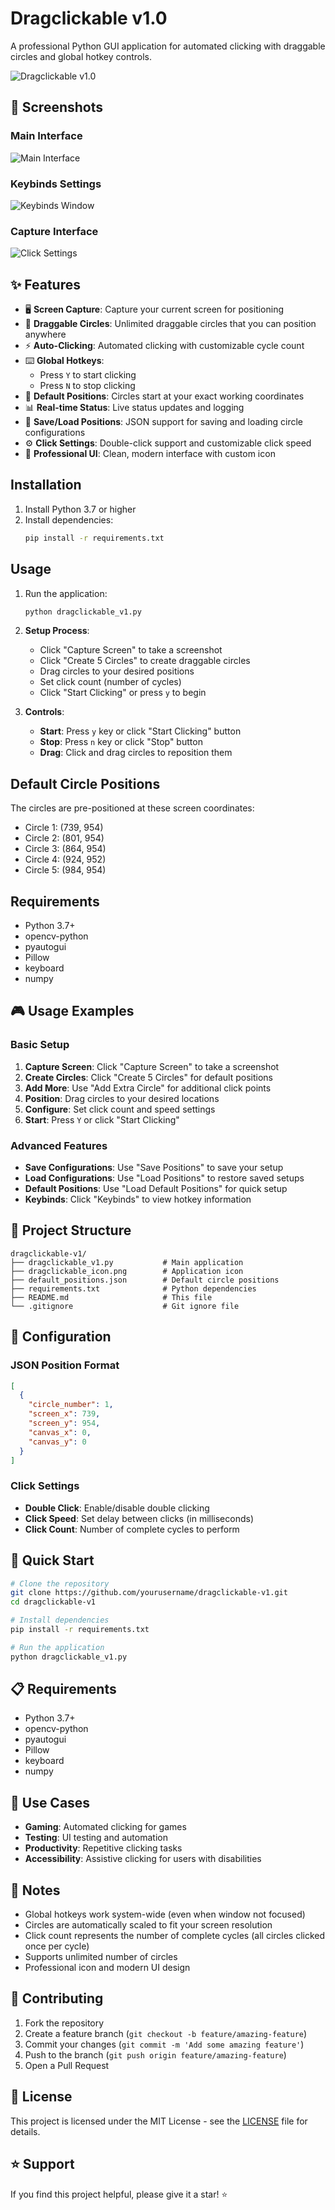# Dragclickable v1.0

A professional Python GUI application for automated clicking with draggable circles and global hotkey controls.

![Dragclickable v1.0](dragclickable_icon.png)

## 📸 Screenshots

### Main Interface
![Main Interface](images/main_interface.png)

### Keybinds Settings
![Keybinds Window](images/keybinds_window.png)

### Capture Interface
![Click Settings](images/capture_interface.png)

## ✨ Features

- 🖥️ **Screen Capture**: Capture your current screen for positioning
- 🎯 **Draggable Circles**: Unlimited draggable circles that you can position anywhere
- ⚡ **Auto-Clicking**: Automated clicking with customizable cycle count
- ⌨️ **Global Hotkeys**: 
  - Press `Y` to start clicking
  - Press `N` to stop clicking
- 📍 **Default Positions**: Circles start at your exact working coordinates
- 📊 **Real-time Status**: Live status updates and logging
- 💾 **Save/Load Positions**: JSON support for saving and loading circle configurations
- ⚙️ **Click Settings**: Double-click support and customizable click speed
- 🎨 **Professional UI**: Clean, modern interface with custom icon

## Installation

1. Install Python 3.7 or higher
2. Install dependencies:
   ```bash
   pip install -r requirements.txt
   ```

## Usage

1. Run the application:
   ```bash
   python dragclickable_v1.py
   ```

2. **Setup Process**:
   - Click "Capture Screen" to take a screenshot
   - Click "Create 5 Circles" to create draggable circles
   - Drag circles to your desired positions
   - Set click count (number of cycles)
   - Click "Start Clicking" or press `y` to begin

3. **Controls**:
   - **Start**: Press `y` key or click "Start Clicking" button
   - **Stop**: Press `n` key or click "Stop" button
   - **Drag**: Click and drag circles to reposition them

## Default Circle Positions

The circles are pre-positioned at these screen coordinates:
- Circle 1: (739, 954)
- Circle 2: (801, 954) 
- Circle 3: (864, 954)
- Circle 4: (924, 952)
- Circle 5: (984, 954)

## Requirements

- Python 3.7+
- opencv-python
- pyautogui
- Pillow
- keyboard
- numpy

## 🎮 Usage Examples

### Basic Setup
1. **Capture Screen**: Click "Capture Screen" to take a screenshot
2. **Create Circles**: Click "Create 5 Circles" for default positions
3. **Add More**: Use "Add Extra Circle" for additional click points
4. **Position**: Drag circles to your desired locations
5. **Configure**: Set click count and speed settings
6. **Start**: Press `Y` or click "Start Clicking"

### Advanced Features
- **Save Configurations**: Use "Save Positions" to save your setup
- **Load Configurations**: Use "Load Positions" to restore saved setups
- **Default Positions**: Use "Load Default Positions" for quick setup
- **Keybinds**: Click "Keybinds" to view hotkey information

## 📁 Project Structure

```
dragclickable-v1/
├── dragclickable_v1.py           # Main application
├── dragclickable_icon.png        # Application icon
├── default_positions.json        # Default circle positions
├── requirements.txt              # Python dependencies
├── README.md                     # This file
└── .gitignore                    # Git ignore file
```

## 🔧 Configuration

### JSON Position Format
```json
[
  {
    "circle_number": 1,
    "screen_x": 739,
    "screen_y": 954,
    "canvas_x": 0,
    "canvas_y": 0
  }
]
```

### Click Settings
- **Double Click**: Enable/disable double clicking
- **Click Speed**: Set delay between clicks (in milliseconds)
- **Click Count**: Number of complete cycles to perform

## 🚀 Quick Start

```bash
# Clone the repository
git clone https://github.com/yourusername/dragclickable-v1.git
cd dragclickable-v1

# Install dependencies
pip install -r requirements.txt

# Run the application
python dragclickable_v1.py
```

## 📋 Requirements

- Python 3.7+
- opencv-python
- pyautogui
- Pillow
- keyboard
- numpy

## 🎯 Use Cases

- **Gaming**: Automated clicking for games
- **Testing**: UI testing and automation
- **Productivity**: Repetitive clicking tasks
- **Accessibility**: Assistive clicking for users with disabilities

## 📝 Notes

- Global hotkeys work system-wide (even when window not focused)
- Circles are automatically scaled to fit your screen resolution
- Click count represents the number of complete cycles (all circles clicked once per cycle)
- Supports unlimited number of circles
- Professional icon and modern UI design

## 🤝 Contributing

1. Fork the repository
2. Create a feature branch (`git checkout -b feature/amazing-feature`)
3. Commit your changes (`git commit -m 'Add some amazing feature'`)
4. Push to the branch (`git push origin feature/amazing-feature`)
5. Open a Pull Request

## 📄 License

This project is licensed under the MIT License - see the [LICENSE](LICENSE) file for details.

## ⭐ Support

If you find this project helpful, please give it a star! ⭐
